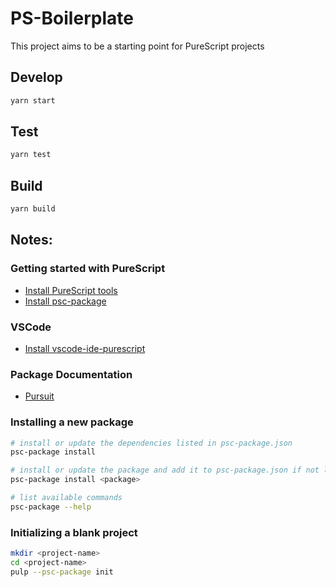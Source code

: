 # PS-Boilerplate

This project aims to be a starting point for PureScript projects

## Develop

```bash
yarn start
```

## Test

```bash
yarn test
```

## Build

```bash
yarn build
```

## Notes:

### Getting started with PureScript

- [Install PureScript tools](https://github.com/purescript/documentation/blob/master/guides/Getting-Started.md)
- [Install psc-package](https://github.com/purescript/psc-package/releases)

### VSCode

- [Install vscode-ide-purescript](https://github.com/nwolverson/vscode-ide-purescript#installation-and-general-use)

### Package Documentation

- [Pursuit](https://pursuit.purescript.org/)

### Installing a new package

```bash
# install or update the dependencies listed in psc-package.json
psc-package install

# install or update the package and add it to psc-package.json if not listed
psc-package install <package>

# list available commands
psc-package --help
```

### Initializing a blank project

```bash
mkdir <project-name>
cd <project-name>
pulp --psc-package init
```
